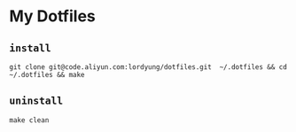 # My Dotfiles

## `install`

    git clone git@code.aliyun.com:lordyung/dotfiles.git  ~/.dotfiles && cd ~/.dotfiles && make

## `uninstall`

    make clean
